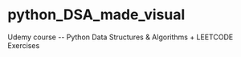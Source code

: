# python_DSA_made_visual
Udemy course -- Python Data Structures &amp; Algorithms + LEETCODE Exercises
